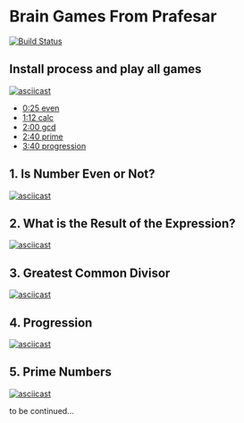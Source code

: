 # Brain Games From Prafesar


[![Build Status](https://travis-ci.org/prafesar/project-lvl1-s486.svg?branch=master)](https://travis-ci.org/prafesar/project-lvl1-s486)

## Install process and play all games

[![asciicast](https://asciinema.org/a/m98nocgCq0WrnYc8DHzpInYIV.svg)](https://asciinema.org/a/m98nocgCq0WrnYc8DHzpInYIV)

* [0:25 even](https://asciinema.org/a/m98nocgCq0WrnYc8DHzpInYIV?t=0:25)
* [1:12 calc](https://asciinema.org/a/m98nocgCq0WrnYc8DHzpInYIV?t=1:12)
* [2:00 gcd](https://asciinema.org/a/m98nocgCq0WrnYc8DHzpInYIV?t=2:00)
* [2:40 prime](https://asciinema.org/a/m98nocgCq0WrnYc8DHzpInYIV?t=2:40)
* [3:40 progression](https://asciinema.org/a/m98nocgCq0WrnYc8DHzpInYIV?t=3:40)

## 1. Is Number Even or Not?

[![asciicast](https://asciinema.org/a/244384.svg)](https://asciinema.org/a/244384)

## 2. What is the Result of the Expression?
[![asciicast](https://asciinema.org/a/j0TLL9JbQkQKHfC9CFBC7fb69.svg)](https://asciinema.org/a/j0TLL9JbQkQKHfC9CFBC7fb69)

## 3. Greatest Common Divisor

[![asciicast](https://asciinema.org/a/N7cwOy49KVAKnkKg2pZNrVNA7.svg)](https://asciinema.org/a/N7cwOy49KVAKnkKg2pZNrVNA7)

## 4. Progression

[![asciicast](https://asciinema.org/a/yBjJtWCS1zqbbEJTQytgWbccR.svg)](https://asciinema.org/a/yBjJtWCS1zqbbEJTQytgWbccR)

## 5. Prime Numbers

[![asciicast](https://asciinema.org/a/6h8QxEyVVmvsAcgycqTcI7ZOD.svg)](https://asciinema.org/a/6h8QxEyVVmvsAcgycqTcI7ZOD)

to be continued...

